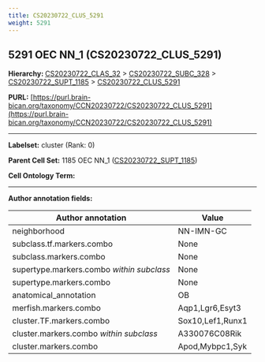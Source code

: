 ```yaml
---
title: CS20230722_CLUS_5291
weight: 5291
---
```

## 5291 OEC NN_1 (CS20230722_CLUS_5291)
<b>Hierarchy: </b>
[CS20230722_CLAS_32](../CS20230722_CLAS_32) >
[CS20230722_SUBC_328](../CS20230722_SUBC_328) >
[CS20230722_SUPT_1185](../CS20230722_SUPT_1185) >
[CS20230722_CLUS_5291](../CS20230722_CLUS_5291)

**PURL:** [https://purl.brain-bican.org/taxonomy/CCN20230722/CS20230722_CLUS_5291](https://purl.brain-bican.org/taxonomy/CCN20230722/CS20230722_CLUS_5291)

---


**Labelset:** cluster (Rank: 0)

**Parent Cell Set:** 1185 OEC NN_1 ([CS20230722_SUPT_1185](../CS20230722_SUPT_1185))



**Cell Ontology Term:** 

[MARKER GENES.]: #


---

[TRANSFERRED ANNOTATIONS.]: #


[AUTHOR ANNOTATION FIELDS.]: #


**Author annotation fields:**

| Author annotation | Value |
|-------------------|-------|
|neighborhood|NN-IMN-GC|
|subclass.tf.markers.combo|None|
|subclass.markers.combo|None|
|supertype.markers.combo _within subclass_|None|
|supertype.markers.combo|None|
|anatomical_annotation|OB|
|merfish.markers.combo|Aqp1,Lgr6,Esyt3|
|cluster.TF.markers.combo|Sox10,Lef1,Runx1|
|cluster.markers.combo _within subclass_|A330076C08Rik|
|cluster.markers.combo|Apod,Mybpc1,Syk|
